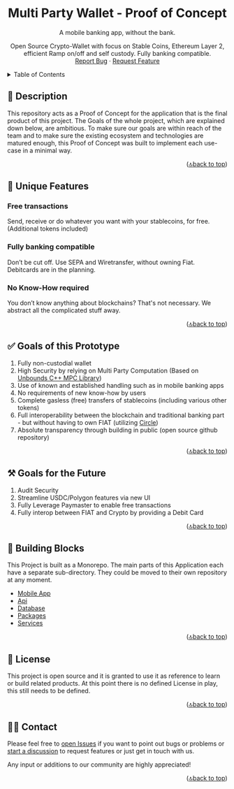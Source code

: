 <a name="readme-top"></a>

<!-- PROJECT LOGO -->
<br />
<div align="center">
 <!-- <a href="Link to homegage or repo">
   <img src="images/logo.png" alt="Logo" width="80" height="80">
 </a> -->
 
 
 <h1 align="center">Multi Party Wallet - Proof of Concept</h3>
 
 <p align="center">
   A mobile banking app, without the bank.
    <br />

Open Source Crypto-Wallet with focus on Stable Coins, Ethereum Layer 2, efficient Ramp on/off and self custody. Fully banking compatible.
<br />
<a href="https://github.com/lauhon/WalletPOC/issues">Report Bug</a>
·
<a href="https://github.com/lauhon/WalletPOC/discussions">Request Feature</a>

 </p>
</div>
 
<!-- TABLE OF CONTENTS -->
<details>
 <summary>Table of Contents</summary>
 <ol>
  <li>
     <a href="#-description">Description</a>
   </li>
   <li>
     <a href="#-unique-features">Unique Features</a>
   </li>
   <li>
     <a href="#-goals-of-this-prototype">Goals of this Prototype</a>
   </li>
   <li>
     <a href="#%EF%B8%8F-goals-for-the-future">Goals for the Future</a>
   </li>
   <li><a href="#-building-blocks">Building Blocks</a>
       <ul>
           <li><a href="#-mobile-app">Mobile App</a></li>
           <li><a href="#-api">Api</a></li>
           <li><a href="#-database">Database</a></li>
           <li><a href="#-packages-1">Packages</a></li>
       </ul>
   </li>
   <li><a href="#-license">License</a></li>
   <li><a href="#-contact">Contact</a></li>
 
 </ol>
</details>
 
## 🐐 Description 
 
This repository acts as a Proof of Concept for the application that is the final product of this project.
The Goals of the whole project, which are explained down below, are ambitious. To make sure our goals are within reach of the team and to make sure
the existing ecosystem and technologies are matured enough, this Proof of Concept was built to implement each use-case in a minimal way.
 
<p align="right">(<a href="#readme-top">🔝<span class="sr-only">back to top</span></a>)</p>
 
## 🚀 Unique Features
 
### Free transactions
Send, receive or do whatever you want with your stablecoins, for free. (Additional tokens included)
 
### Fully banking compatible
Don’t be cut off. Use SEPA and Wiretransfer, without owning Fiat.
Debitcards are in the planning.
 
### No Know-How required
You don’t know anything about blockchains? That's not necessary. We abstract all the complicated stuff away.
 
<p align="right">(<a href="#readme-top">🔝<span class="sr-only">back to top</span></a>)</p>
 
## ✅ Goals of this Prototype
 
1. Fully non-custodial wallet
2. High Security by relying on Multi Party Computation (Based on [Unbounds C++ MPC Library](https://github.com/unboundsecurity/blockchain-crypto-mpc))
3. Use of known and established handling such as in mobile banking apps
4. No requirements of new know-how by users
5. Complete gasless (free) transfers of stablecoins (including various other tokens)
6. Full interoperability between the blockchain and traditional banking part - but without having to own FIAT (utilizing [Circle](https://www.circle.com/en/))
7. Absolute transparency through building in public (open source github repository)
 
<p align="right">(<a href="#readme-top">🔝<span class="sr-only">back to top</span></a>)</p>
 
## ⚒️ Goals for the Future
 
1. Audit Security
2. Streamline USDC/Polygon features via new UI
3. Fully Leverage Paymaster to enable free transactions
4. Fully interop between FIAT and Crypto by providing a Debit Card
 
<p align="right">(<a href="#readme-top">🔝<span class="sr-only">back to top</span></a>)</p>
 
## 🧱 Building Blocks
 
This Project is built as a Monorepo. The main parts of this Application each have a separate sub-directory. They could be moved to their own repository at any moment.
 
- [Mobile App](https://github.com/lauhon/WalletPOC/tree/master/mobile)
- [Api](https://github.com/lauhon/WalletPOC/tree/master/api)
- [Database](https://github.com/lauhon/WalletPOC/tree/master/database)
- [Packages](https://github.com/lauhon/WalletPOC/tree/master/packages)
- [Services](https://github.com/lauhon/WalletPOC/tree/master/services)
 
 
<p align="right">(<a href="#readme-top">🔝<span class="sr-only">back to top</span></a>)</p>
 
 
## 📄 License
 
This project is open source and it is granted to use it as reference to learn or build related products.
At this point there is no defined License in play, this still needs to be defined.
 
<p align="right">(<a href="#readme-top">🔝<span class="sr-only">back to top</span></a>)</p>
 
## 👋🏽 Contact
 
Please feel free to [open Issues](https://github.com/lauhon/WalletPOC/issues) if you want to point out bugs or problems or [start a discussion](https://github.com/lauhon/WalletPOC/discussions) to request features or just get in touch with us.
 
Any input or additions to our community are highly appreciated!
 
<p align="right">(<a href="#readme-top">🔝<span class="sr-only">back to top</span></a>)</p>
